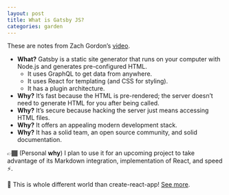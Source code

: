 ```yaml
---
layout: post
title: What is Gatsby JS?
categories: garden
---
```

These are notes from Zach Gordon’s [video](https://www.youtube.com/watch?v=GuvAMcsoreI).

* **What?** Gatsby is a static site generator that runs on your computer with Node.js and generates pre-configured HTML.
	* It uses GraphQL to get data from anywhere.
	* It uses React for templating (and CSS for styling).
	* It has a plugin architecture.
* **Why?** It’s fast because the HTML is pre-rendered; the server doesn’t need to generate HTML for you after being called.
* **Why?** It’s secure because hacking the server just means accessing HTML files.
* **Why?** It offers an appealing modern development stack.
* **Why?** It has a solid team, an open source community, and solid documentation.

👉🏾 (Personal **why**) I plan to use it for an upcoming project to take advantage of its Markdown integration, implementation of React, and speed ⚡️.

🚨 This is whole different world than create-react-app! [See more](https://reactjs.org/docs/create-a-new-react-app.html).